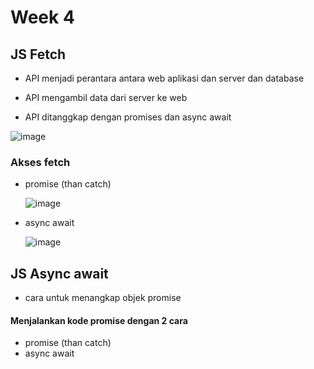 # Week 4 

## JS Fetch
 - API menjadi perantara antara web aplikasi dan server dan database

 - API mengambil data dari server ke web 

 - API ditanggkap dengan promises dan async await
 
  ![image](https://user-images.githubusercontent.com/85721522/194855461-2d2c082e-b8ce-4842-9eb7-4c680c2e4fdc.png)

  ### Akses fetch 
  
  - promise (than catch)
  
    ![image](https://user-images.githubusercontent.com/85721522/194902741-9adab2ed-0e45-47ae-9d80-dd5e99a531a1.png)


  - async await
  
    ![image](https://user-images.githubusercontent.com/85721522/194904711-10e9b70b-f1d8-4e1f-ba01-f78c77abe380.png)

  
  

## JS Async await
 - cara untuk menangkap objek promise

#### Menjalankan kode promise dengan 2 cara 
- promise (than catch)
- async await 
